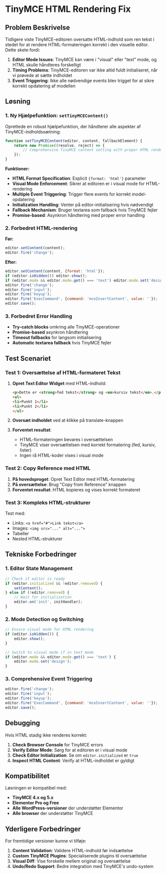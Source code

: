 # TinyMCE HTML Rendering Fix

## Problem Beskrivelse

Tidligere viste TinyMCE-editoren oversatte HTML-indhold som ren tekst i stedet for at rendere HTML-formateringen korrekt i den visuelle editor. Dette skete fordi:

1. **Editor Mode Issues**: TinyMCE kan være i "visual" eller "text" mode, og HTML skulle håndteres forskelligt
2. **Timing Problems**: TinyMCE-editoren var ikke altid fuldt initialiseret, når vi prøvede at sætte indholdet
3. **Event Triggering**: Ikke alle nødvendige events blev trigget for at sikre korrekt opdatering af modellen

## Løsning

### 1. Ny Hjælpefunktion: `setTinyMCEContent()`

Oprettede en robust hjælpefunktion, der håndterer alle aspekter af TinyMCE-indholdssætning:

```javascript
function setTinyMCEContent(editor, content, fallbackElement) {
    return new Promise((resolve, reject) => {
        // Comprehensive TinyMCE content setting with proper HTML rendering
    });
}
```

**Funktioner:**
- **HTML Format Specification**: Explicit `{format: 'html'}` parameter
- **Visual Mode Enforcement**: Sikrer at editoren er i visual mode for HTML-rendering
- **Multiple Event Triggering**: Trigger flere events for korrekt model-opdatering
- **Initialization Handling**: Venter på editor-initialisering hvis nødvendigt
- **Fallback Mechanism**: Bruger textarea som fallback hvis TinyMCE fejler
- **Promise-based**: Asynkron håndtering med proper error handling

### 2. Forbedret HTML-rendering

**Før:**
```javascript
editor.setContent(content);
editor.fire('change');
```

**Efter:**
```javascript
editor.setContent(content, {format: 'html'});
if (editor.isHidden()) editor.show();
if (editor.mode && editor.mode.get() === 'text') editor.mode.set('design');
editor.fire('change');
editor.fire('input');
editor.fire('keyup');
editor.fire('ExecCommand', {command: 'mceInsertContent', value: ''});
editor.save();
```

### 3. Forbedret Error Handling

- **Try-catch blocks** omkring alle TinyMCE-operationer
- **Promise-based** asynkron håndtering
- **Timeout fallbacks** for langsom initialisering
- **Automatic textarea fallback** hvis TinyMCE fejler

## Test Scenariet

### Test 1: Oversættelse af HTML-formateret Tekst

1. **Opret Text Editor Widget** med HTML-indhold:
   ```html
   <p>Dette er <strong>fed tekst</strong> og <em>kursiv tekst</em>.</p>
   <ul>
   <li>Punkt 1</li>
   <li>Punkt 2</li>
   </ul>
   ```

2. **Oversæt indholdet** ved at klikke på translate-knappen

3. **Forventet resultat**: 
   - HTML-formateringen bevares i oversættelsen
   - TinyMCE viser oversættelsen med korrekt formatering (fed, kursiv, lister)
   - Ingen rå HTML-koder vises i visual mode

### Test 2: Copy Reference med HTML

1. **På hovedsproget**: Opret Text Editor med HTML-formatering
2. **På oversættelse**: Brug "Copy from Reference" knappen
3. **Forventet resultat**: HTML kopieres og vises korrekt formateret

### Test 3: Kompleks HTML-strukturer

Test med:
- Links: `<a href="#">Link tekst</a>`
- Images: `<img src="..." alt="...">`
- Tabeller
- Nested HTML-strukturer

## Tekniske Forbedringer

### 1. Editor State Management

```javascript
// Check if editor is ready
if (editor.initialized && !editor.removed) {
    setContent();
} else if (!editor.removed) {
    // Wait for initialization
    editor.on('init', initHandler);
}
```

### 2. Mode Detection og Switching

```javascript
// Ensure visual mode for HTML rendering
if (editor.isHidden()) {
    editor.show();
}

// Switch to visual mode if in text mode
if (editor.mode && editor.mode.get() === 'text') {
    editor.mode.set('design');
}
```

### 3. Comprehensive Event Triggering

```javascript
editor.fire('change');
editor.fire('input');
editor.fire('keyup');
editor.fire('ExecCommand', {command: 'mceInsertContent', value: ''});
editor.save();
```

## Debugging

Hvis HTML stadig ikke renderes korrekt:

1. **Check Browser Console** for TinyMCE errors
2. **Verify Editor Mode**: Sørg for at editoren er i visual mode
3. **Check Editor Initialization**: Se om `editor.initialized` er `true`
4. **Inspect HTML Content**: Verify at HTML-indholdet er gyldigt

## Kompatibilitet

Løsningen er kompatibel med:
- **TinyMCE 4.x og 5.x**
- **Elementor Pro og Free**
- **Alle WordPress-versioner** der understøtter Elementor
- **Alle browser** der understøtter TinyMCE

## Yderligere Forbedringer

For fremtidige versioner kunne vi tilføje:

1. **Content Validation**: Validere HTML-indhold før indsættelse
2. **Custom TinyMCE Plugins**: Specialiserede plugins til oversættelse
3. **Visual Diff**: Vise forskelle mellem original og oversættelse
4. **Undo/Redo Support**: Bedre integration med TinyMCE's undo-system

